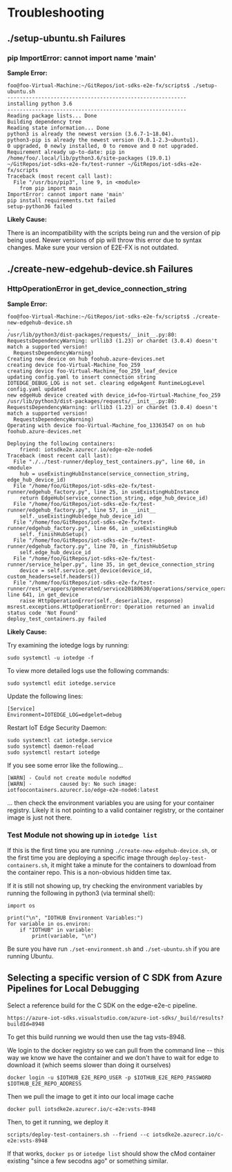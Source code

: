 # Troubleshooting

## ./setup-ubuntu.sh Failures

### pip ImportError: cannot import name 'main'

**Sample Error:**

```
foo@foo-Virtual-Machine:~/GitRepos/iot-sdks-e2e-fx/scripts$ ./setup-ubuntu.sh
----------------------------------------------------------
installing python 3.6
----------------------------------------------------------
Reading package lists... Done
Building dependency tree
Reading state information... Done
python3 is already the newest version (3.6.7-1~18.04).
python3-pip is already the newest version (9.0.1-2.3~ubuntu1).
0 upgraded, 0 newly installed, 0 to remove and 0 not upgraded.
Requirement already up-to-date: pip in /home/foo/.local/lib/python3.6/site-packages (19.0.1)
~/GitRepos/iot-sdks-e2e-fx/test-runner ~/GitRepos/iot-sdks-e2e-fx/scripts
Traceback (most recent call last):
  File "/usr/bin/pip3", line 9, in <module>
    from pip import main
ImportError: cannot import name 'main'
pip install requirements.txt failed
setup-python36 failed
```

**Likely Cause:**

There is an incompatibility with the scripts being run and the version of pip being used. Newer versions of pip will throw this error due to syntax changes. Make sure your version of E2E-FX is not outdated.

## ./create-new-edgehub-device.sh Failures

### HttpOperationError in get_device_connection_string

**Sample Error:**

```
foo@foo-Virtual-Machine:~/GitRepos/iot-sdks-e2e-fx/scripts$ ./create-new-edgehub-device.sh
.
/usr/lib/python3/dist-packages/requests/__init__.py:80: RequestsDependencyWarning: urllib3 (1.23) or chardet (3.0.4) doesn't match a supported version!
  RequestsDependencyWarning)
Creating new device on hub foohub.azure-devices.net
creating device foo-Virtual-Machine_foo_259
creating device foo-Virtual-Machine_foo_259_leaf_device
updating config.yaml to insert connection string
IOTEDGE_DEBUG_LOG is not set. clearing edgeAgent RuntimeLogLevel
config.yaml updated
new edgeHub device created with device_id=foo-Virtual-Machine_foo_259
/usr/lib/python3/dist-packages/requests/__init__.py:80: RequestsDependencyWarning: urllib3 (1.23) or chardet (3.0.4) doesn't match a supported version!
  RequestsDependencyWarning)
Operating with device foo-Virtual-Machine_foo_13363547 on on hub foohub.azure-devices.net

Deploying the following containers:
    friend: iotsdke2e.azurecr.io/edge-e2e-node6
Traceback (most recent call last):
  File "./../test-runner/deploy_test_containers.py", line 60, in <module>
    hub = useExistingHubInstance(service_connection_string, edge_hub_device_id)
  File "/home/foo/GitRepos/iot-sdks-e2e-fx/test-runner/edgehub_factory.py", line 25, in useExistingHubInstance
    return EdgeHub(service_connection_string, edge_hub_device_id)
  File "/home/foo/GitRepos/iot-sdks-e2e-fx/test-runner/edgehub_factory.py", line 57, in __init__
    self._useExistingHub(edge_hub_device_id)
  File "/home/foo/GitRepos/iot-sdks-e2e-fx/test-runner/edgehub_factory.py", line 66, in _useExistingHub
    self._finishHubSetup()
  File "/home/foo/GitRepos/iot-sdks-e2e-fx/test-runner/edgehub_factory.py", line 70, in _finishHubSetup
    self.edge_hub_device_id
  File "/home/foo/GitRepos/iot-sdks-e2e-fx/test-runner/service_helper.py", line 35, in get_device_connection_string
    device = self.service.get_device(device_id, custom_headers=self.headers())
  File "/home/foo/GitRepos/iot-sdks-e2e-fx/test-runner/rest_wrappers/generated/service20180630/operations/service_operations.py", line 641, in get_device
    raise HttpOperationError(self._deserialize, response)
msrest.exceptions.HttpOperationError: Operation returned an invalid status code 'Not Found'
deploy_test_containers.py failed

```

**Likely Cause:**

Try examining the iotedge logs by running:

`sudo systemctl -u iotedge -f`

To view more detailed logs use the following commands:

```
sudo systemctl edit iotedge.service
```

Update the following lines:
```
[Service]
Environment=IOTEDGE_LOG=edgelet=debug
```

Restart IoT Edge Security Daemon:

```
sudo systemctl cat iotedge.service
sudo systemctl daemon-reload
sudo systemctl restart iotedge
```

If you see some error like the following...

```
[WARN] - Could not create module nodeMod
[WARN] -         caused by: No such image: iotfoocontainers.azurecr.io/edge-e2e-node6:latest
```

... then check the environment variables you are using for your container registry. Likely it is not pointing to a valid container registry, or the container image is just not there.

### Test Module not showing up in `iotedge list`

If this is the first time you are running `./create-new-edgehub-device.sh`, or the first time you are deploying a specific image through `deploy-test-containers.sh`, it might take a minute for the containers to download from the container repo. This is a non-obvious hidden time tax.

If it is still not showing up, try checking the environment variables by running the following in python3 (via terminal shell):

```
import os

print("\n", "IOTHUB Environment Variables:")
for variable in os.environ:
    if "IOTHUB" in variable:
        print(variable, "\n")

```

Be sure you have run `./set-environment.sh` and `./set-ubuntu.sh` if you are running Ubuntu.

## Selecting a specific version of C SDK from Azure Pipelines for Local Debugging

Select a reference build for the C SDK on the edge-e2e-c pipeline.

```
https://azure-iot-sdks.visualstudio.com/azure-iot-sdks/_build/results?buildId=8948
```

To get this build running we would then use the tag vsts-8948.

We login to the docker registry so we can pull from the command line -- this way we know we have the container and we don't have to wait for edge to download it (which seems slower than doing it ourselves)

`docker login -u $IOTHUB_E2E_REPO_USER -p $IOTHUB_E2E_REPO_PASSWORD $IOTHUB_E2E_REPO_ADDRESS`

Then we pull the image to get it into our local image cache

`docker pull iotsdke2e.azurecr.io/c-e2e:vsts-8948`

Then, to get it running, we deploy it

`scripts/deploy-test-containers.sh --friend --c iotsdke2e.azurecr.io/c-e2e:vsts-8948`

If that works, `docker ps` or `iotedge list` should show the cMod container existing "since a few secodns ago" or something similar.



